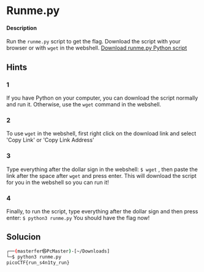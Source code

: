 # Runme.py

#### Description
Run the `runme.py` script to get the flag. Download the script with your browser or with `wget` in the webshell. [Download runme.py Python script](https://artifacts.picoctf.net/c/86/runme.py)


## Hints
### 1
If you have Python on your computer, you can download the script normally and run it. Otherwise, use the `wget` command in the webshell.

### 2
To use `wget` in the webshell, first right click on the download link and select 'Copy Link' or 'Copy Link Address'

### 3
Type everything after the dollar sign in the webshell: `$ wget` , then paste the link after the space after `wget` and press enter. This will download the script for you in the webshell so you can run it!

### 4
Finally, to run the script, type everything after the dollar sign and then press enter: `$ python3 runme.py` You should have the flag now!

## Solucion
```bash
┌──(masterfer㉿PcMaster)-[~/Downloads]
└─$ python3 runme.py 
picoCTF{run_s4n1ty_run}
                         
```


